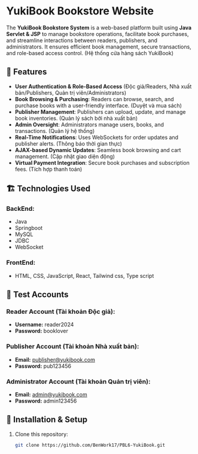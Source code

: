 # YukiBook Bookstore Website

The **YukiBook Bookstore System** is a web-based platform built using **Java Servlet & JSP** to manage bookstore operations, facilitate book purchases, and streamline interactions between readers, publishers, and administrators. It ensures efficient book management, secure transactions, and role-based access control. (Hệ thống cửa hàng sách YukiBook)



## 🚀 Features

- **User Authentication & Role-Based Access** (Độc giả/Readers, Nhà xuất bản/Publishers, Quản trị viên/Administrators)
- **Book Browsing & Purchasing**: Readers can browse, search, and purchase books with a user-friendly interface. (Duyệt và mua sách)
- **Publisher Management**: Publishers can upload, update, and manage book inventories. (Quản lý sách bởi nhà xuất bản)
- **Admin Oversight**: Administrators manage users, books, and transactions. (Quản lý hệ thống)
- **Real-Time Notifications**: Uses WebSockets for order updates and publisher alerts. (Thông báo thời gian thực)
- **AJAX-based Dynamic Updates**: Seamless book browsing and cart management. (Cập nhật giao diện động)
- **Virtual Payment Integration**: Secure book purchases and subscription fees. (Tích hợp thanh toán)

## 🏗️ Technologies Used

### **BackEnd:**
- Java
- Springboot
- MySQL 
- JDBC 
- WebSocket 

### **FrontEnd:**
- HTML, CSS, JavaScript, React, Tailwind css, Type script

## 🔑 Test Accounts

### **Reader Account (Tài khoản Độc giả):**
- **Username:** reader2024
- **Password:** booklover

### **Publisher Account (Tài khoản Nhà xuất bản):**
- **Email:** publisher@yukibook.com
- **Password:** pub123456

### **Administrator Account (Tài khoản Quản trị viên):**
- **Email:** admin@yukibook.com
- **Password:** admin123456

## 📌 Installation & Setup

1. Clone this repository:
   ```sh
   git clone https://github.com/BenWork17/PBL6-YukiBook.git
